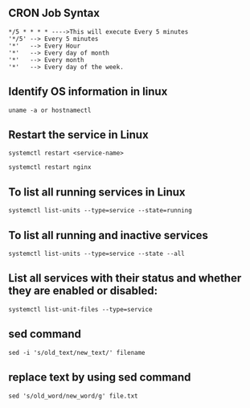 
## CRON Job Syntax
```
*/5 * * * * ---->This will execute Every 5 minutes
'*/5' --> Every 5 minutes
'*'   --> Every Hour
'*'   --> Every day of month
'*'   --> Every month
'*'   --> Every day of the week.
```
## Identify OS information in linux
```
uname -a or hostnamectl
```
## Restart the service in Linux
```
systemctl restart <service-name>

systemctl restart nginx
```
## To list all running services in Linux
```
systemctl list-units --type=service --state=running
```
## To list all running and inactive services
```
systemctl list-units --type=service --state --all
```
## List all services with their status and whether they are enabled or disabled:
```
systemctl list-unit-files --type=service
```
## sed command
```
sed -i 's/old_text/new_text/' filename
```
## replace text by using sed command
```
sed 's/old_word/new_word/g' file.txt
```
